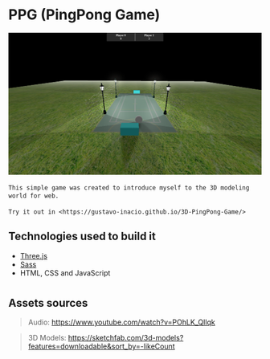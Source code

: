 # PPG (PingPong Game)
![image demo](demo-img.png)

    This simple game was created to introduce myself to the 3D modeling world for web.
    
    Try it out in <https://gustavo-inacio.github.io/3D-PingPong-Game/>

## Technologies used to build it
- [Three.js](https://threejs.org/) 
- [Sass](https://sass-lang.com/)
- HTML, CSS and JavaScript
#
## Assets sources
  > Audio: <https://www.youtube.com/watch?v=POhLK_QIlqk>

  > 3D Models: <https://sketchfab.com/3d-models?features=downloadable&sort_by=-likeCount>
